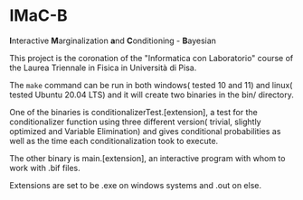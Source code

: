 # IMaC-B

**I**nteractive **M**arginalization **a**nd **C**onditioning - **B**ayesian 

This project is the coronation of the "Informatica con Laboratorio" course of the Laurea Triennale in Fisica in Università di Pisa.

The `make` command can be run in both windows( tested 10 and 11) and linux( tested Ubuntu 20.04 LTS) and it will create two binaries in the bin/ directory.

One of the binaries is conditionalizerTest.[extension], a test for the conditionalizer function using three different version( trivial, slightly optimized and Variable Elimination) and gives conditional probabilities as well as the time each conditionalization took to execute.

The other binary is main.[extension], an interactive program with whom to work with .bif files.

Extensions are set to be .exe on windows systems and .out on else.